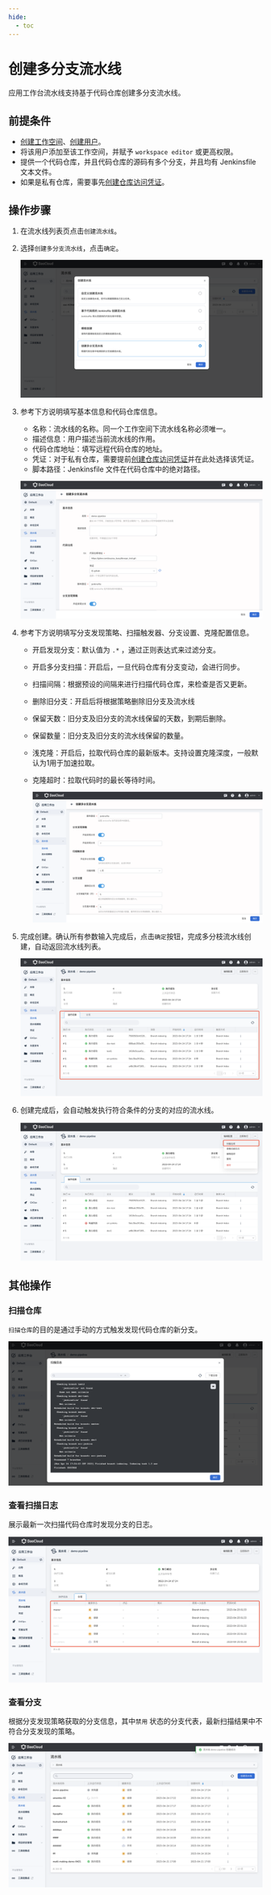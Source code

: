 ```yaml
---
hide:
  - toc
---
```


# 创建多分支流水线

应用工作台流水线支持基于代码仓库创建多分支流水线。

## 前提条件

- [创建工作空间](https://docs.daocloud.io/ghippo/user-guide/workspace/workspace/)、[创建用户](https://docs.daocloud.io/ghippo/user-guide/access-control/user/)。
- 将该用户添加至该工作空间，并赋予 `workspace editor` 或更高权限。
- 提供一个代码仓库，并且代码仓库的源码有多个分支，并且均有 Jenkinsfile 文本文件。
- 如果是私有仓库，需要事先[创建仓库访问凭证](https://docs.daocloud.io/amamba/user-guide/pipeline/credential/)。

## 操作步骤

1. 在流水线列表页点击`创建流水线`。

2. 选择`创建多分支流水线`，点击`确定`。

    ![mutilpipeline01](../../../images/mutilpipeline01.png)

3. 参考下方说明填写基本信息和代码仓库信息。

    - 名称：流水线的名称。同一个工作空间下流水线名称必须唯一。
    - 描述信息：用户描述当前流水线的作用。
    - 代码仓库地址：填写远程代码仓库的地址。
    - 凭证：对于私有仓库，需要提前[创建仓库访问凭证](https://docs.daocloud.io/amamba/user-guide/pipeline/credential/)并在此处选择该凭证。
    - 脚本路径：Jenkinsfile 文件在代码仓库中的绝对路径。

    ![mutilpipeline02](../../../images/mutilpipeline02.png)

4. 参考下方说明填写分支发现策略、扫描触发器、分支设置、克隆配置信息。

    - 开启发现分支：默认值为 `.*` ，通过正则表达式来过滤分支。
    - 开启多分支扫描：开启后，一旦代码仓库有分支变动，会进行同步。
    - 扫描间隔：根据预设的间隔来进行扫描代码仓库，来检查是否又更新。
    - 删除旧分支：开启后将根据策略删除旧分支及流水线
    - 保留天数：旧分支及旧分支的流水线保留的天数，到期后删除。
    - 保留数量：旧分支及旧分支的流水线保留的数量。
    - 浅克隆：开启后，拉取代码仓库的最新版本。支持设置克隆深度，一般默认为1用于加速拉取。
    - 克隆超时：拉取代码时的最长等待时间。

        ![mutilpipeline03](../../../images/mutilpipeline03.png)

5. 完成创建。确认所有参数输入完成后，点击`确定`按钮，完成多分枝流水线创建，自动返回流水线列表。

    ![mutilpipeline04](../../../images/mutilpipeline04.png)

6. 创建完成后，会自动触发执行符合条件的分支的对应的流水线。

    ![mutilpipeline05](../../../images/mutilpipeline05.png)

## 其他操作

### 扫描仓库

`扫描仓库`的目的是通过手动的方式触发发现代码仓库的新分支。

![mutilpipeline06](../../../images/mutilpipeline06.png)

### 查看扫描日志

展示最新一次扫描代码仓库时发现分支的日志。

![mutilpipeline07](../../../images/mutilpipeline07.png)

### 查看分支

根据分支发现策略获取的分支信息，其中`禁用` 状态的分支代表，最新扫描结果中不符合分支发现的策略。

![mutilpipeline08](../../../images/mutilpipeline08.png)
